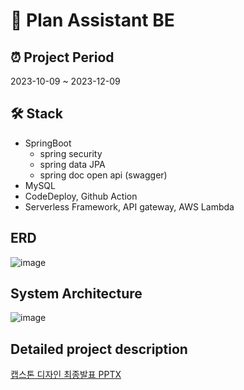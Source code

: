 # 📅 Plan Assistant BE

## ⏰ Project Period
2023-10-09 ~ 2023-12-09

## 🛠 Stack
- SpringBoot
  - spring security
  - spring data JPA
  - spring doc open api (swagger)
- MySQL
- CodeDeploy, Github Action
- Serverless Framework, API gateway, AWS Lambda

## ERD
![image](https://github.com/smart-calander-assistant/BE/assets/48908552/cb79e1ca-5ad6-443d-ab97-0ccc4f562767)

## System Architecture
![image](https://github.com/smart-calander-assistant/BE/assets/48908552/579ff9f9-7f9c-4adb-b598-5170da1201e0)

## Detailed project description
<a href="https://github.com/smart-calander-assistant/BE/files/13630155/23_2.7.pptx">캡스톤 디자인 최종발표 PPTX</a>
